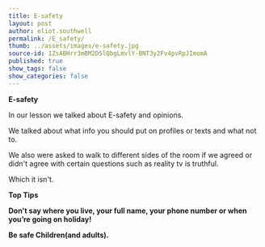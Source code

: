 ```yaml
---
title: E-safety
layout: post
author: eliot.southwell
permalink: /E_safety/
thumb: ../assets/images/e-safety.jpg
source-id: 1ZsABHrr3mBM2D5lQbgLmvlY-BNT3y2Fv4pvRpJImomA
published: true
show_tags: false
show_categories: false
---
```

**E-safety**

In our lesson we talked about E-safety and opinions.

We talked about what info you should put on profiles or texts and what not to.

We also were asked to walk to different sides of the room if we agreed or didn't agree with certain questions such as reality tv is truthful.

Which it isn't.

**Top Tips**

**Don't say where you live, your full name, your phone number or when you’re going on holiday!**

**Be safe Children(and adults).**

